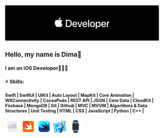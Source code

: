![APPLE DEVELOPER](developer.png)

<a><h2> Hello, my name is Dima👋 </h2></a>
<a><h3> I am an iOS Developer🧑🏻‍💻 </h3></a>

<a><h3>⚡ Skills: </h3></a>
#### Swift | SwiftUI | UIKit | Auto Layout | MapKit | Core Animation | WKConnectivity | CocoaPods | REST API | JSON | Core Data | CloudKit | Firebase | MongoDB | Git | Github | MVC | MVVM | Algorithms & Data Structures | Unit Testing | HTML | CSS | JavaScript | Python | C++ |

![ios](ios.png) ![swift](swift.png) ![swiftui](swiftui.png) ![xcode](xcode.png) ![watch](watch.png)
